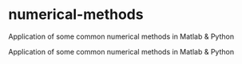 # numerical-methods
Application of some common numerical methods in Matlab &amp; Python

Application of some common numerical methods in Matlab & Python

